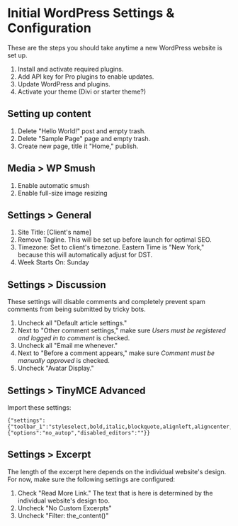 # Initial WordPress Settings & Configuration

These are the steps you should take anytime a new WordPress website is set up.

1. Install and activate required plugins.
2. Add API key for Pro plugins to enable updates.
3. Update WordPress and plugins.
4. Activate your theme (Divi or starter theme?)

## Setting up content

1. Delete "Hello World!" post and empty trash.
2. Delete "Sample Page" page and empty trash.
3. Create new page, title it "Home," publish.

## Media > WP Smush

1. Enable automatic smush
2. Enable full-size image resizing

## Settings > General

1. Site Title: [Client's name]
2. Remove Tagline. This will be set up before launch for optimal SEO.
3. Timezone: Set to client's timezone. Eastern Time is "New York," because this will automatically adjust for DST.
4. Week Starts On: Sunday

## Settings > Discussion

These settings will disable comments and completely prevent spam comments from being submitted by tricky bots.

1. Uncheck all "Default article settings."
2. Next to "Other comment settings," make sure *Users must be registered and logged in to comment* is checked.
3. Uncheck all "Email me whenever."
4. Next to "Before a comment appears," make sure *Comment must be manually approved* is checked.
5. Uncheck "Avatar Display."

## Settings > TinyMCE Advanced

Import these settings:

```
{"settings":{"toolbar_1":"styleselect,bold,italic,blockquote,alignleft,aligncenter,alignright,link,unlink,anchor","toolbar_2":"bullist,numlist,outdent,indent,pastetext,removeformat,visualblocks,charmap,table,undo,redo","toolbar_3":"","toolbar_4":"","options":"advlist,advlink","plugins":"anchor,visualblocks,table,advlist,link"},"admin_settings":{"options":"no_autop","disabled_editors":""}}
```

## Settings > Excerpt

The length of the excerpt here depends on the individual website's design. For now, make sure the following settings are configured:

1. Check "Read More Link." The text that is here is determined by the individual website's design too.
2. Uncheck "No Custom Excerpts"
3. Uncheck "Filter: the_content()"
